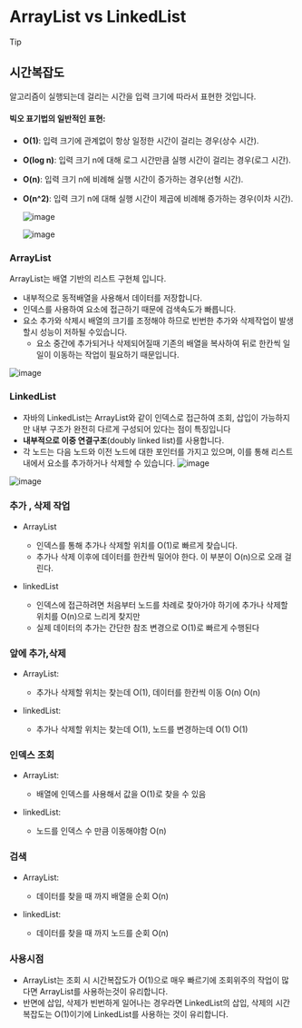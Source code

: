 # ArrayList vs LinkedList

> [!TIP]
>
> ## 시간복잡도
>
> 
>
> 알고리즘이 실행되는데 걸리는 시간을 입력 크기에 따라서 표현한 것입니다.
>
> #### 빅오 표기법의 일반적인 표현:
>
> 
>
> - **O(1)**: 입력 크기에 관계없이 항상 일정한 시간이 걸리는 경우(상수 시간).
>
> - **O(log n)**: 입력 크기 n에 대해 로그 시간만큼 실행 시간이 걸리는 경우(로그 시간).
>
> - **O(n)**: 입력 크기 n에 비례해 실행 시간이 증가하는 경우(선형 시간).
>
> - **O(n^2)**: 입력 크기 n에 대해 실행 시간이 제곱에 비례해 증가하는 경우(이차 시간).
>
>   ![image](https://github.com/user-attachments/assets/6db36190-9a50-4461-b58d-80b932a7e37f)
>
>   ![image](https://github.com/user-attachments/assets/d7295693-e504-4c56-a015-c9751cfc4406)
> 




### ArrayList

ArrayList는 배열 기반의 리스트 구현체 입니다.

- 내부적으로 동적배열을 사용해서 데이터를 저장합니다.
- 인덱스를 사용하여 요소에 접근하기 때문에 검색속도가 빠릅니다.
- 요소 추가와 삭제시 배열의 크기를 조정해야 하므로 빈번한 추가와 삭제작업이 발생할시 성능이 저하될 수있습니다.
  - 요소 중간에 추가되거나 삭제되어질때 기존의 배열을 복사하여 뒤로 한칸씩 일일이 이동하는 작업이 필요하기 때문입니다.

![image](https://github.com/user-attachments/assets/35507c89-5d44-4f9b-85a1-5d1e764fd6ee)




### LinkedList 

- 자바의 LinkedList는 ArrayList와 같이 인덱스로 접근하여 조회, 삽입이 가능하지만 내부 구조가 완전히 다르게 구성되어 있다는 점이 특징입니다
- **내부적으로 이중 연결구조**(doubly linked list)를 사용합니다.
- 각 노드는 다음 노드와 이전 노드에 대한 포인터를 가지고 있으며, 이를 통해 리스트 내에서 요소를 추가하거나 삭제할 수 있습니다.
![image](https://github.com/user-attachments/assets/af324568-78aa-4a9b-abfe-269d98818216)


![image](https://github.com/user-attachments/assets/bae03e61-74dd-4fae-a1e8-3b2283401dc7)




### 추가 , 삭제 작업

- ArrayList
  - 인덱스를 통해 추가나 삭제할 위치를 O(1)로 빠르게 찾습니다.
  - 추가나 삭제 이후에 데이터를 한칸씩 밀어야 한다. 이 부분이 O(n)으로 오래 걸린다. 

  

- linkedList
  - 인덱스에 접근하려면 처음부터 노드를 차례로 찾아가야 하기에 추가나 삭제할 위치를 O(n)으로 느리게 찾지만 
  - 실제 데이터의 추가는 간단한 참조 변경으로 O(1)로 빠르게 수행된다



### 앞에 추가,삭제

- ArrayList: 
  - 추가나 삭제할 위치는 찾는데 O(1), 데이터를 한칸씩 이동 O(n) O(n) 

- linkedList: 
  - 추가나 삭제할 위치는 찾는데 O(1), 노드를 변경하는데 O(1) O(1)



### 인덱스 조회 

- ArrayList: 
  - 배열에 인덱스를 사용해서 값을 O(1)로 찾을 수 있음 

- linkedList: 
  - 노드를 인덱스 수 만큼 이동해야함 O(n)



### 검색

- ArrayList: 
  - 데이터를 찾을 때 까지 배열을 순회 O(n) 

- linkedList: 
  - 데이터를 찾을 때 까지 노드를 순회 O(n)



### 사용시점

- ArrayList는  조회 시 시간복잡도가 O(1)으로 매우 빠르기에 조회위주의 작업이 많다면 ArrayList를 사용하는것이 유리합니다.
- 반면에 삽입, 삭제가 빈번하게 일어나는 경우라면 LinkedList의 삽입, 삭제의 시간 복잡도는 O(1)이기에 LinkedList를 사용하는 것이 유리합니다.







